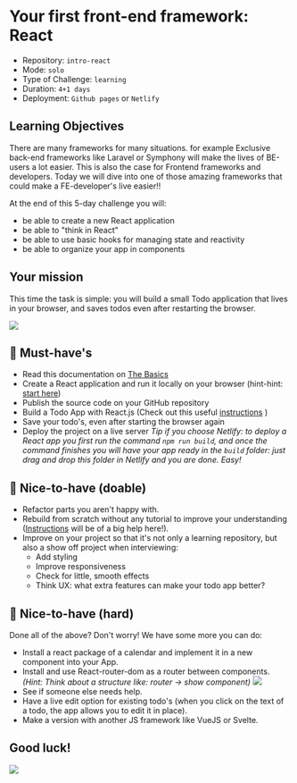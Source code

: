 # Your first front-end framework: React

- Repository: `intro-react`
- Mode: `solo`
- Type of Challenge: `learning`
- Duration: `4+1 days`
- Deployment: `Github pages` or `Netlify`

## Learning Objectives

There are many frameworks for many situations. for example Exclusive back-end frameworks like Laravel or Symphony will make the lives of BE-users a lot easier. This is also the case for Frontend frameworks and developers. Today we will dive into one of those amazing frameworks that could make a FE-developer's live easier!!


At the end of this 5-day challenge you will:

- be able to create a new React application
- be able to "think in React"
- be able to use basic hooks for managing state and reactivity
- be able to organize your app in components

## Your mission

This time the task is simple: you will build a small Todo application that lives in your browser, and saves todos even after restarting the browser.

![](images/todos.png)

## 🌱 Must-have's

- Read this documentation on [The Basics](0.The-Basics/README.md)
- Create a React application and run it locally on your browser (hint-hint: [start here](1.Getting-Started/README.md))
- Publish the source code on your GitHub repository
- Build a Todo App with React.js (Check out this useful [instructions](2.Extra-Documentation) )
- Save your todo's, even after starting the browser again
- Deploy the project on a live server 
  _Tip if you choose Netlify: to deploy a React app you first run the command `npm run build`, and once the command finishes you will have your app ready in the `build` folder: just drag and drop this folder in Netlify and you are done. Easy!_

## 🌼 Nice-to-have (doable)
- Refactor parts you aren't happy with.
- Rebuild from scratch without any tutorial to improve your understanding ([Instructions](2.Extra-Documentation) will be of a big help here!).
- Improve on your project so that it's not only a learning repository, but also a show off project when interviewing:
  - Add styling
  - Improve responsiveness
  - Check for little, smooth effects
  - Think UX: what extra features can make your todo app better?


## 🌳 Nice-to-have (hard)

Done all of the above? Don't worry! We have some more you can do:

- Install a react package of a calendar and implement it in a new component into your App.
- Install and use React-router-dom as a router between components. _(Hint: Think about a structure like: router -> show component)_
  ![](images/Router.gif)
- See if someone else needs help.
- Have a live edit option for existing todo's (when you click on the text of a todo, the app allows you to edit it in place).
- Make a version with another JS framework like VueJS or Svelte.

## Good luck!



![](images/todo.gif)